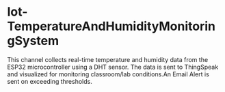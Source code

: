 # Iot-TemperatureAndHumidityMonitoringSystem
This channel collects real-time temperature and humidity data from the ESP32 microcontroller using a DHT sensor. The data is sent to ThingSpeak and visualized for monitoring classroom/lab conditions.An Email Alert is sent on exceeding thresholds.

